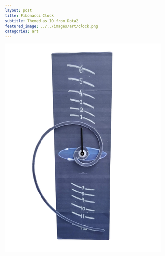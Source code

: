 ```yaml
---
layout: post
title: Fibonacci Clock
subtitle: Themed as IO from Dota2
featured_image: ../../images/art/clock.png
categories: art
---
```


![](../../images/art/clock.png)